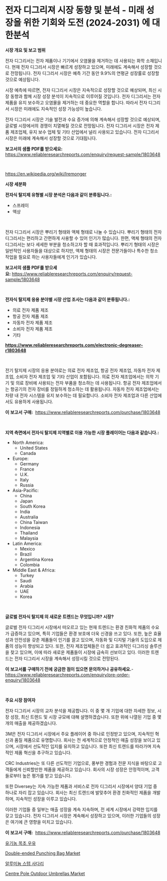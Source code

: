 <p><h1>전자 디그리져 시장 동향 및 분석 - 미래 성장을 위한 기회와 도전 (2024-2031) 에 대한분석</h1></p><p><strong>시장 개요 및 보고 범위</strong></p>
<p><p>전자 디그리서는 전자 제품이나 기기에서 오염물을 제거하는 데 사용되는 화학 소재입니다. 현재 전자 디그리서 시장은 빠르게 성장하고 있으며, 미래에도 계속해서 성장할 것으로 전망됩니다. 전자 디그리서 시장은 예측 기간 동안 9.9%의 연평균 성장률로 성장할 것으로 예상됩니다.</p><p>시장 예측에 따르면, 전자 디그리서 시장은 지속적으로 성장할 것으로 예상되며, 최신 시장 동향과 함께 시장 성장 분석이 지속적으로 이루어질 것입니다. 전자 디그리서는 전자 제품을 유지 보수하고 오염물을 제거하는 데 중요한 역할을 합니다. 따라서 전자 디그리서 시장은 미래에도 지속적인 성장 가능성이 높습니다.</p><p>전자 디그리서 시장은 기술 발전과 수요 증가에 의해 계속해서 성장할 것으로 예상되며, 글로벌 시장에서의 경쟁이 치열해질 것으로 전망됩니다. 전자 디그리서 시장은 전자 제품 제조업체, 유지 보수 업체 및 기타 산업에서 널리 사용되고 있습니다. 전자 디그리서 시장은 미래에 계속해서 성장할 것으로 기대됩니다.</p></p>
<p><strong>보고서의 샘플 PDF를 받으세요:</strong> <a href="https://www.reliableresearchreports.com/enquiry/request-sample/1803648">https://www.reliableresearchreports.com/enquiry/request-sample/1803648</a></p>
<p>&nbsp;</p>
<p><a href="https://en.wikipedia.org/wiki/Iremonger">https://en.wikipedia.org/wiki/Iremonger</a></p>
<p><strong>시장 세분화</strong></p>
<p><strong>전자식 탈지제 유형별 시장 분석은 다음과 같이 분류됩니다.:</strong></p>
<p><ul><li>스프레이</li><li>액상</li></ul></p>
<p>&nbsp;</p>
<p><p>전자 디그리서 시장은 뿌리기 형태와 액체 형태로 나눌 수 있습니다. 뿌리기 형태의 전자 디그리서는 편리하고 간편하게 사용할 수 있어 인기가 많습니다. 한편, 액체 형태의 전자 디그리서는 보다 세세한 부분을 청소하고자 할 때 효과적입니다. 뿌리기 형태의 시장은 일반적인 사용자들을 대상으로 하지만, 액체 형태의 시장은 전문가들이나 특수한 청소 작업을 필요로 하는 사용자들에게 인기가 있습니다.</p></p>
<p><strong>보고서의 샘플 PDF를 받으세요:</strong>&nbsp;<a href="https://www.reliableresearchreports.com/enquiry/request-sample/1803648">https://www.reliableresearchreports.com/enquiry/request-sample/1803648</a></p>
<p>&nbsp;</p>
<p><strong> 전자식 탈지제 응용 분야별 시장 산업 조사는 다음과 같이 분류됩니다.:</strong></p>
<p><ul><li>의료 전자 제품 제조</li><li>항공 전자 제품 제조</li><li>자동차 전자 제품 제조</li><li>소비자 전자 제품 제조</li><li>기타</li></ul></p>
<p><strong><a href="https://www.reliableresearchreports.com/electronic-degreaser-r1803648">https://www.reliableresearchreports.com/electronic-degreaser-r1803648</a></strong></p>
<p>&nbsp;</p>
<p><p>전기 탈지제 시장의 응용 분야로는 의료 전자 제조업, 항공 전자 제조업, 자동차 전자 제조업, 소비자 전자 제조업 및 기타 산업이 포함됩니다. 의료 전자 제조업에서는 의학 기기 및 의료 장비에 사용되는 전자 부품을 청소하는 데 사용됩니다. 항공 전자 제조업에서는 항공기의 전자 장비를 정밀하게 청소하는 데 활용됩니다. 자동차 전자 제조업에서는 차량 내 전자 시스템을 유지 보수하는 데 필요합니다. 소비자 전자 제조업과 다른 산업에서도 유용하게 사용됩니다.</p></p>
<p><strong>이 보고서 구매:</strong>&nbsp; <a href="https://www.reliableresearchreports.com/purchase/1803648">https://www.reliableresearchreports.com/purchase/1803648</a></p>
<p>&nbsp;</p>
<p><strong>지역 측면에서 전자식 탈지제 지역별로 이용 가능한 시장 플레이어는 다음과 같습니다.:</strong></p>
<p><ul>
    <li>
        North America:
        <ul>
            <li>United States</li>
            <li>Canada</li>
        </ul>
    </li>
    <li>
        Europe:
        <ul>
            <li>Germany</li>
            <li>France</li>
            <li>U.K.</li>
            <li>Italy</li>
            <li>Russia</li>
        </ul>
    </li>
    <li>
        Asia-Pacific:
        <ul>
            <li>China</li>
            <li>Japan</li>
            <li>South Korea</li>
            <li>India</li>
            <li>Australia</li>
            <li>China Taiwan</li>
            <li>Indonesia</li>
            <li>Thailand</li>
            <li>Malaysia</li>
        </ul>
    </li>
    <li>
        Latin America:
        <ul>
            <li>Mexico</li>
            <li>Brazil</li>
            <li>Argentina Korea</li>
            <li>Colombia</li>
        </ul>
    </li>
    <li>
        Middle East & Africa:
        <ul>
            <li>Turkey</li>
            <li>Saudi</li>
            <li>Arabia</li>
            <li>UAE</li>
            <li>Korea</li>
        </ul>
    </li>
    </ul></p>
<p>&nbsp;</p>
<p><strong>글로벌 전자식 탈지제 의 새로운 트렌드는 무엇입니까? 시장?</strong></p>
<p><p>글로벌 전자 디그리서 시장에서 떠오르고 있는 현재 트렌드는 환경 친화적 제품의 수요가 급증하고 있으며, 특히 기업들은 환경 보호에 더욱 신경을 쓰고 있다. 또한, 높은 효율성과 안전성을 갖춘 제품들이 인기를 끌고 있으며, 자동화 및 디지털 기술의 도입으로 제품의 성능이 향상되고 있다. 또한, 전자 제조업체들은 더 쉽고 효과적인 디그리싱 솔루션을 찾고 있으며, 이에 따라 새로운 제품들이 시장에 급속히 선보이고 있다. 이러한 트렌드는 전자 디그리서 시장을 계속해서 성장시킬 것으로 전망된다.</p></p>
<p><strong>이 보고서를 구매하기 전에 궁금한 점이 있으면 문의하거나 공유하세요.</strong>- <a href="https://www.reliableresearchreports.com/enquiry/pre-order-enquiry/1803648">https://www.reliableresearchreports.com/enquiry/pre-order-enquiry/1803648</a></p>
<p>&nbsp;</p>
<p><strong>주요 시장 참여자</strong></p>
<p><p>전자 디그리서 시장의 교차 분석을 제공합니다. 이 중 몇 개 기업에 대한 자세한 정보, 시장 성장, 최신 트렌드 및 시장 규모에 대해 설명하겠습니다. 또한 위에 나열된 기업 중 몇 개의 매출을 제공하겠습니다.</p><p>3M은 전자 디그리서 시장에서 주요 플레이어 중 하나로 인정받고 있으며, 지속적인 혁신과 품질 제품으로 유명합니다. 회사는 전 세계적으로 안정적인 매출 성장을 보이고 있으며, 시장에서 선도적인 입지를 유지하고 있습니다. 또한 최신 트렌드를 따라가며 지속적인 제품 혁신을 추구하고 있습니다.</p><p>CRC Industries는 또 다른 선도적인 기업으로, 풍부한 경험과 전문 지식을 바탕으로 고객들에게 신뢰할만한 제품을 제공하고 있습니다. 회사의 시장 성장은 안정적이며, 고객들로부터 높은 평가를 받고 있습니다.</p><p>또한 Diversey는 지속 가능한 제품과 서비스로 전자 디그리서 시장에서 양대 기업 중 하나로 자리 잡고 있습니다. 회사는 최신 트렌드에 발맞추어 환경 친화적인 제품을 개발하며, 지속적인 성장을 이루고 있습니다.</p><p>이러한 기업들 중 일부는 매출 성장을 계속 지속하며, 전 세계 시장에서 강력한 입지를 갖고 있습니다. 전자 디그리서 시장은 계속해서 성장하고 있으며, 이러한 기업들의 성장은 여기에 큰 영향을 미치고 있습니다.</p></p>
<p><strong>이 보고서 구매:</strong>&nbsp;&nbsp;<a href="https://www.reliableresearchreports.com/purchase/1803648">https://www.reliableresearchreports.com/purchase/1803648</a></p>
<p><p><a href="https://github.com/ZacharyScthmitt4465/Market-Research-Report-List-3/blob/main/412815933736.md">유기농 목초 우유</a></p><p><a href="https://medium.com/@karleeprice2004/double-ended-punching-bag-market-industry-trends-and-forecast-for-period-from-2024-to-2031-3decea917f00">Double-ended Punching Bag Market</a></p><p><a href="https://github.com/lkwggful07722/Market-Research-Report-List-3/blob/main/712240033735.md">알루미늄 스텝 사다리</a></p><p><a href="https://medium.com/@karleeprice2004/centre-pole-outdoor-umbrellas-market-trends-a-detailed-study-of-its-market-segmentation-and-a4792c451c07">Centre Pole Outdoor Umbrellas Market</a></p></p>